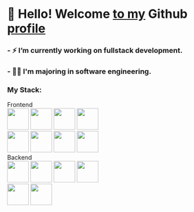 # 👋 Hello! Welcome [to my]() Github [profile]()
### - ⚡ I’m currently working on fullstack development.
### - 👨‍🎓 I'm majoring in software engineering.
<div>
	<h3> My Stack: </h3>
  	<span>Frontend</span><br>
  	<img src="https://cdn.jsdelivr.net/gh/devicons/devicon/icons/html5/html5-original.svg" width="50px"/>
  	<img src="https://cdn.jsdelivr.net/gh/devicons/devicon/icons/css3/css3-original.svg" width="50px"/>
	<img src="https://cdn.jsdelivr.net/gh/devicons/devicon/icons/javascript/javascript-plain.svg" width="50px"/>
	<img src="https://cdn.jsdelivr.net/gh/devicons/devicon/icons/bootstrap/bootstrap-original.svg" width="50px"/>
  	<br>
	<img src="https://cdn.jsdelivr.net/gh/devicons/devicon/icons/vuejs/vuejs-original.svg" width="50px"/>
        <img src="https://cdn.jsdelivr.net/gh/devicons/devicon/icons/nuxtjs/nuxtjs-original.svg" width="50px"/>
	<img src="https://cdn.jsdelivr.net/gh/devicons/devicon/icons/react/react-original.svg" width="50px"/>
	<img src="https://cdn.jsdelivr.net/gh/devicons/devicon/icons/angularjs/angularjs-original.svg" width="50px"/>
	<br>
    	<span>Backend</span>
	<br>
    	<img src="https://cdn.jsdelivr.net/gh/devicons/devicon/icons/php/php-original.svg" width="50px"/>
    	<img src="https://cdn.jsdelivr.net/gh/devicons/devicon/icons/laravel/laravel-plain.svg" width="50px"/>
	<img src="https://cdn.jsdelivr.net/gh/devicons/devicon/icons/nodejs/nodejs-original.svg" width="50px"/>
	<img src="https://cdn.jsdelivr.net/gh/devicons/devicon/icons/typescript/typescript-original.svg" width="50px"/>
	<br>
    	<img src="https://cdn.jsdelivr.net/gh/devicons/devicon/icons/mysql/mysql-original-wordmark.svg" width="50px"/>
	<img src="https://cdn.jsdelivr.net/gh/devicons/devicon/icons/oracle/oracle-original.svg"  width="50px"/>
</div>
